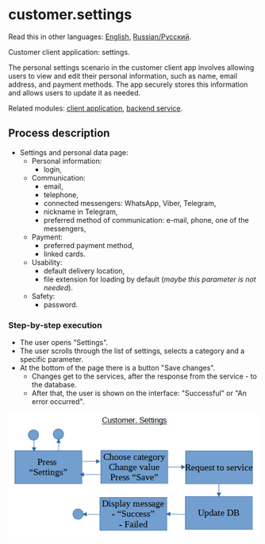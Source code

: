 # customer.settings 

Read this in other languages: [English](settings.md), [Russian/Русский](settings.ru.md). 

Customer client application: settings.

The personal settings scenario in the customer client app involves allowing users to view and edit their personal information, such as name, email address, and payment methods. 
The app securely stores this information and allows users to update it as needed.

Related modules: [client application](../../frontend/customerclient.md), [backend service](../../backend/customerbackend.md).

## Process description

- Settings and personal data page:
    - Personal information:
        - login,
    - Communication:
        - email,
        - telephone,
        - connected messengers: WhatsApp, Viber, Telegram,
        - nickname in Telegram,
        - preferred method of communication: e-mail, phone, one of the messengers,
    - Payment:
        - preferred payment method,
        - linked cards.
    - Usability:
        - default delivery location,
        - file extension for loading by default (*maybe this parameter is not needed*).
    - Safety:
        - password.

### Step-by-step execution

- The user opens "Settings".
- The user scrolls through the list of settings, selects a category and a specific parameter.
- At the bottom of the page there is a button "Save changes".
    - Changes get to the services, after the response from the service - to the database.
    - After that, the user is shown on the interface: "Successful" or "An error occurred".

![customer.settings](../../img/activitydiagrams/customer.settings.png)
